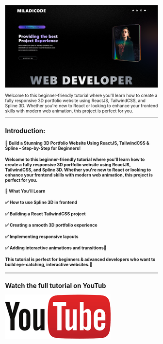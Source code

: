 
<a href="https://www.youtube.com/watch?v=vXHDfrFMoog&list=PL67b5wgxuUtAzzyFFMZ8W3w_XV4jJfH-8" target="_blank">
  <img src="./thumbnail.png" alt="Thumbnail"/>
</a>


Welcome to this beginner-friendly tutorial where you'll learn how to create a fully responsive 3D portfolio website using ReactJS, TailwindCSS, and Spline 3D. Whether you're new to React or looking to enhance your frontend skills with modern web animation, this project is perfect for you.

---
## Introduction: 
#### 🚀 Build a Stunning 3D Portfolio Website Using ReactJS, TailwindCSS & Spline – Step-by-Step for Beginners!

#### Welcome to this beginner-friendly tutorial where you'll learn how to create a fully responsive 3D portfolio website using ReactJS, TailwindCSS, and Spline 3D. Whether you're new to React or looking to enhance your frontend skills with modern web animation, this project is perfect for you.

#### 🧩 What You’ll Learn

#### ✅ How to use Spline 3D in frontend
#### ✅ Building a React TailwindCSS project
#### ✅ Creating a smooth 3D portfolio experience
#### ✅ Implementing responsive layouts
#### ✅ Adding interactive animations and transitions🎨

#### This tutorial is perfect for beginners & advanced developers who want to build eye-catching, interactive websites.🎯


---
## Watch the full tutorial on YouTub
<a href="https://www.youtube.com/watch?v=vXHDfrFMoog&list=PL67b5wgxuUtAzzyFFMZ8W3w_XV4jJfH-8">
  <img src="./youtube.png" alt="youtube"/>
</a>